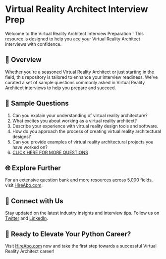 # Virtual Reality Architect Interview Prep

Welcome to the Virtual Reality Architect Interview Preparation ! This resource is designed to help you ace your Virtual Reality Architect interviews with confidence.

## 🚀 Overview

Whether you're a seasoned Virtual Reality Architect or just starting in the field, this repository is tailored to enhance your interview readiness. We've curated a set of sample questions commonly asked in Virtual Reality Architect interviews to help you prepare and succeed.

## 📝 Sample Questions

1. Can you explain your understanding of virtual reality architecture?
2. What excites you about working as a virtual reality architect?
3. Describe your experience with virtual reality design tools and software.
4. How do you approach the process of creating virtual reality architectural designs?
5. Can you provide examples of virtual reality architectural projects you have worked on?
6. [CLICK HERE FOR MORE QUESTIONS](https://hireabo.com/job/6_3_24/Virtual%20Reality%20Architect)

## 🌐 Explore Further

For an extensive question bank and more resources across 5,000 fields, visit [HireAbo.com](https://www.hireabo.com).

## 📱 Connect with Us

Stay updated on the latest industry insights and interview tips. Follow us on [Twitter](https://twitter.com/hireabo) and [LinkedIn](https://www.linkedin.com/in/hire-abo-3609972a8/).

## 🚀 Ready to Elevate Your Python Career?

Visit [HireAbo.com](https://www.hireabo.com) now and take the first step towards a successful Virtual Reality Architect career!